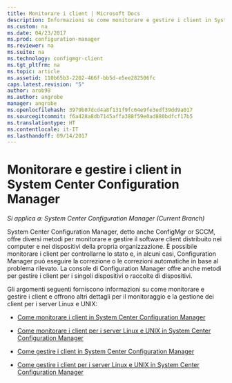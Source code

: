 ```yaml
---
title: Monitorare i client | Microsoft Docs
description: Informazioni su come monitorare e gestire i client in System Center Configuration Manager.
ms.custom: na
ms.date: 04/23/2017
ms.prod: configuration-manager
ms.reviewer: na
ms.suite: na
ms.technology: configmgr-client
ms.tgt_pltfrm: na
ms.topic: article
ms.assetid: 110b65b3-2202-466f-bb5d-e5ee282506fc
caps.latest.revision: "5"
author: arob98
ms.author: angrobe
manager: angrobe
ms.openlocfilehash: 3979b07dcd4a8f131f9fc64e9fe3edf39dd9a017
ms.sourcegitcommit: f6a428a8db7145affa388f59e0ad880bdfcf17b5
ms.translationtype: HT
ms.contentlocale: it-IT
ms.lasthandoff: 09/14/2017
---
```

# <a name="monitor-and-manage-clients-in-system-center-configuration-manager"></a>Monitorare e gestire i client in System Center Configuration Manager

*Si applica a: System Center Configuration Manager (Current Branch)*

System Center Configuration Manager, detto anche ConfigMgr or SCCM, offre diversi metodi per monitorare e gestire il software client distribuito nei computer e nei dispositivi della propria organizzazione.  È possibile monitorare i client per controllarne lo stato e, in alcuni casi, Configuration Manager può eseguire la correzione o le correzioni automatiche in base al problema rilevato. La console di Configuration Manager offre anche metodi per gestire i client per i singoli dispositivi o raccolte di dispositivi.  

 Gli argomenti seguenti forniscono informazioni su come monitorare e gestire i client e offrono altri dettagli per il monitoraggio e la gestione dei client per i server Linux e UNIX:  

-   [Come monitorare i client in System Center Configuration Manager](../../../core/clients/manage/monitor-clients.md)  

-   [Come monitorare i client per i server Linux e UNIX in System Center Configuration Manager](../../../core/clients/manage/monitor-clients-for-linux-and-unix-servers.md)  

-   [Come gestire i client in System Center Configuration Manager](../../../core/clients/manage/manage-clients.md)  

-   [Come gestire i client per i server Linux e UNIX in System Center Configuration Manager](../../../core/clients/manage/manage-clients-for-linux-and-unix-servers.md)  
